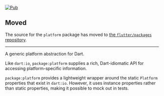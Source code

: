 [![Pub](https://img.shields.io/pub/v/platform.svg)](https://pub.dartlang.org/packages/platform)

## Moved

The source for the `platform` package has moved to [the `flutter/packages`
repository](https://github.com/flutter/packages/tree/main/packages/platform).

-----

A generic platform abstraction for Dart.

Like `dart:io`, `package:platform` supplies a rich, Dart-idiomatic API for
accessing platform-specific information.

`package:platform` provides a lightweight wrapper around the static `Platform`
properties that exist in `dart:io`. However, it uses instance properties rather
than static properties, making it possible to mock out in tests.
